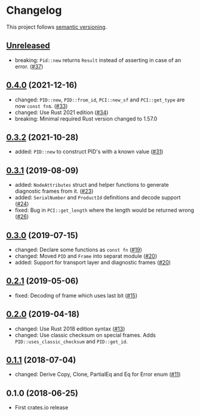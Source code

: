# Changelog

This project follows [semantic versioning](https://semver.org/).

## [Unreleased]
 * breaking: `Pid::new` returns `Result` instead of asserting in case of an error.
   ([#37](https://github.com/Sensirion/lin-bus-rs/pull/37))

## [0.4.0] (2021-12-16)

 * changed: `PID::new`, `PID::from_id`, `PCI::new_sf` and `PCI::get_type` are
   now `const fn`s. ([#33](https://github.com/Sensirion/lin-bus-rs/pull/33))
 * changed: Use Rust 2021 edition
   ([#34](https://github.com/Sensirion/lin-bus-rs/pull/34))
 * breaking: Minimal required Rust version changed to 1.57.0

## [0.3.2] (2021-10-28)

 * added: `PID::new` to construct PID's with a known value
   ([#31](https://github.com/Sensirion/lin-bus-rs/pull/31))

## [0.3.1] (2019-08-09)

 * added: `NodeAttributes` struct and helper functions to generate diagnostic
   frames  from it. ([#23](https://github.com/Sensirion/lin-bus-rs/pull/23))
 * added: `SerialNumber` and `ProductId` definitions and decode support
   ([#24](https://github.com/Sensirion/lin-bus-rs/pull/24))
 * fixed: Bug in `PCI::get_length` where the length would be returned wrong
   ([#26](https://github.com/Sensirion/lin-bus-rs/pull/26))

## [0.3.0] (2019-07-15)

 * changed: Declare some functions as `const fn`
   ([#19](https://github.com/Sensirion/lin-bus-rs/pull/19))
 * changed: Moved `PID` and `Frame` into separat module
   ([#20](https://github.com/Sensirion/lin-bus-rs/pull/20))
 * added: Support for transport layer and diagnostic frames
   ([#20](https://github.com/Sensirion/lin-bus-rs/pull/20))

## [0.2.1] (2019-05-06)

 * fixed: Decoding of frame which uses last bit
   ([#15](https://github.com/Sensirion/lin-bus-rs/pull/15))

## [0.2.0] (2019-04-18)

 * changed: Use Rust 2018 edition syntax
   ([#13](https://github.com/Sensirion/lin-bus-rs/pull/13))
 * changed: Use classic checksum on special frames. Adds
   `PID::uses_classic_checksum` and `PID::get_id`.

## [0.1.1] (2018-07-04)

 * changed: Derive Copy, Clone, PartialEq and Eq for Error enum
   ([#11](https://github.com/Sensirion/lin-bus-rs/pull/11))

## 0.1.0 (2018-06-25)

 * First crates.io release

[Unreleased]: https://github.com/Sensirion/lin-bus-rs/compare/v0.4.0...HEAD
[0.4.0]: https://github.com/Sensirion/lin-bus-rs/compare/v0.3.2...v0.4.0
[0.3.2]: https://github.com/Sensirion/lin-bus-rs/compare/v0.3.1...v0.3.2
[0.3.1]: https://github.com/Sensirion/lin-bus-rs/compare/v0.3.0...v0.3.1
[0.3.0]: https://github.com/Sensirion/lin-bus-rs/compare/v0.2.1...v0.3.0
[0.2.1]: https://github.com/Sensirion/lin-bus-rs/compare/v0.2.0...v0.2.1
[0.2.0]: https://github.com/Sensirion/lin-bus-rs/compare/v0.1.1...v0.2.0
[0.1.1]: https://github.com/Sensirion/lin-bus-rs/compare/v0.1.0...v0.1.1
